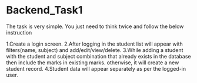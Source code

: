 # Backend_Task1

The task is very simple. You just need to think twice and follow the below instruction

1.Create a login screen.
2.After logging in the student list will appear with filters(name, subject) and add/edit/view/delete.
3.While adding a student with the student and subject combination that already exists in the database then include the marks in existing marks. otherwise, it will create a new student record.
4.Student data will appear separately as per the logged-in user.
